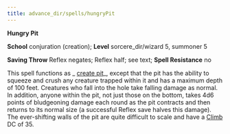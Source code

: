 ```yaml
---
title: advance_dir/spells/hungryPit
---
```

 **Hungry Pit**

**School** conjuration (creation); **Level** sorcere_dir/wizard 5, summoner 5

**Saving Throw** Reflex negates; Reflex half; see text; **Spell Resistance** no

This spell functions as _ [create pit](createPit#_create-pit-)_, except that the pit has the ability to squeeze and crush any creature trapped within it and has a maximum depth of 100 feet. Creatures who fall into the hole take falling damage as normal. In addition, anyone within the pit, not just those on the bottom, takes 4d6 points of bludgeoning damage each round as the pit contracts and then returns to its normal size (a successful Reflex save halves this damage). The ever-shifting walls of the pit are quite difficult to scale and have a [Climb](../../skill_dir/climb#_climb) DC of 35.

